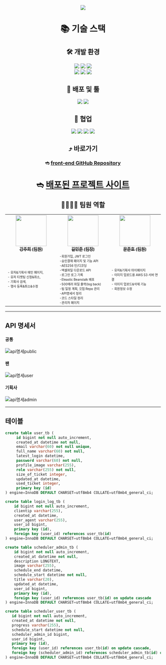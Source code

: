 <div align=center>
    <img src="https://capsule-render.vercel.app/api?type=waving&color=642BF6&height=250&section=header&text=MINI%20PROJECT%2012%20BACK-END&fontSize=50&fontColor=ffffff" />
    <div align=center>
        <h1>📚 기술 스택</h1>
        <h2>🛠️ 개발 환경</h2>
        <img src="https://img.shields.io/badge/java 11-007396?style=for-the-badge&logo=java&logoColor=white">
        <img src="https://img.shields.io/badge/springboot-6DB33F?style=for-the-badge&logo=springboot&logoColor=white">
        <img src="https://img.shields.io/badge/spring Security-6DB33F?style=for-the-badge&logo=spring Security&logoColor=white">
        <br>
        <img src="https://img.shields.io/badge/mysql-4479A1?style=for-the-badge&logo=mysql&logoColor=white">
        <img src="https://img.shields.io/badge/JPA-58FAD0?style=for-the-badge&logo=JPA&logoColor=white">
        <img src="https://img.shields.io/badge/gradle-02303A?style=for-the-badge&logo=gradle&logoColor=white">
        <h2>📢 배포 및 툴</h2>
        <img src="https://img.shields.io/badge/aws-F19E38?style=for-the-badge&logo=amazonaws&logoColor=black">
        <img src="https://img.shields.io/badge/IntelliJ IDEA-000000?style=for-the-badge&logo=IntelliJ IDEA&logoColor=white">
        <h2>💬 협업</h2>
        <img src="https://img.shields.io/badge/github-181717?style=for-the-badge&logo=github&logoColor=white">
        <img src="https://img.shields.io/badge/Slack-4A154B?style=for-the-badge&logo=Slack&logoColor=white">
        <img src="https://img.shields.io/badge/notion-000000?style=for-the-badge&logo=notion&logoColor=white">
        <img src="https://img.shields.io/badge/Zoom-2D8CFF?style=for-the-badge&logo=Zoom&logoColor=white">
        <h2>⤴️ 바로가기</h2>
        <h3>➬ <a href="https://github.com/MINI-FASTCAMPUS5/scheduler-front">front-end GitHub Repository</a></h3>
        <h1>➬ <a href="http://ec2-34-228-10-85.compute-1.amazonaws.com">배포된 프로젝트 사이트</a></h1>
        <h2>👨‍👩‍👧‍👦 팀원 역할</h2>
        <table>
            <tbody>
                <tr>
                    <td align="center" width="200"><a href="https://github.com/a07224">
                        <img src="https://avatars.githubusercontent.com/u/69192549?v=4" width="100px;" alt=""/>
                        <br />
                        <sub><b>강주희 (팀원)</b></sub></a><br />
                    </td>
                    <td align="center" width="200"><a href="https://github.com/k1m2njun">
                        <img src="https://avatars.githubusercontent.com/u/68175311?v=4" width="100px;" alt=""/>
                        <br />
                        <sub><b>길민준 (팀장)</b></sub></a><br />
                    </td>
                    <td align="center" width="200"><a href="https://github.com/backdoor95">
                        <img src="https://avatars.githubusercontent.com/u/68419785?v=4" width="100px;" alt=""/>
                        <br />
                        <sub><b>문준호 (팀원)</b></sub></a><br />
                    </td>
                </tr>
                <tr>
                    <td width="180"><font size=1>
                        - 유저&기획사 메인 페이지,<br />- 유저 티켓팅 신청&취소,<br />- 기획사 검색,<br />- 행사 등록&취소&수정<br />
                    </font></td>
                    <td width="180"><font size=1>
                        -회원가입, JWT 로그인<br />-승인결재 페이지 및 기능 API<br />-AES256 인/디코딩<br />
                        -엑셀파일 다운로드 API<br />-로그인 로그 기록<br />-Eleastic Beanstalk 배포<br />
                        -500에러 파일 출력(log back)<br />-팀 일정 계획, 깃헙 Repo 관리<br />-API명세서 정리<br />-코드 스타일 정리<br />
                        -관리자 페이지
                    </font></td>
                    <td width="180"><font size=1>
                        - 유저&기획사 마이페이지 <br />- 이미지 업로드용 AWS S3 서버 연결 <br />- 이미지 업로드&삭제 기능 <br />- 회원정보 수정<br />
                    </font></td>
                </tr>
            </tbody>
        </table>
    </div>
</div>

---
## API 명세서
#### 공통
![api명세public](https://github.com/MINI-FASTCAMPUS5/scheduler-back/assets/68175311/6ea7993d-d437-4fa9-8966-b22f46dc6ed8)
#### 팬
![api명세user](https://github.com/MINI-FASTCAMPUS5/scheduler-back/assets/68175311/3aff0db6-13cf-4161-987e-e60400f28287)
#### 기획사
![api명세admin](https://github.com/MINI-FASTCAMPUS5/scheduler-back/assets/68175311/eacd5d7b-2de4-4f78-951d-48335665381a)


---
## 테이블
```sql
create table user_tb (
     id bigint not null auto_increment,
     created_at datetime not null,
     email varchar(60) not null unique,
     full_name varchar(60) not null,
     latest_login datetime,
     password varchar(60) not null,
     profile_image varchar(255),
     role varchar(255) not null,
     size_of_ticket integer,
     updated_at datetime,
     used_ticket integer,
     primary key (id)
) engine=InnoDB DEFAULT CHARSET=utf8mb4 COLLATE=utf8mb4_general_ci;
```

```sql
create table login_log_tb (
    id bigint not null auto_increment,
    clientip varchar(255),
    created_at datetime,
    user_agent varchar(255),
    user_id bigint,
    primary key (id),
    foreign key (user_id) references user_tb(id)
) engine=InnoDB DEFAULT CHARSET=utf8mb4 COLLATE=utf8mb4_general_ci;
```

```sql
create table scheduler_admin_tb (
    id bigint not null auto_increment,
    created_at datetime not null,
    description LONGTEXT,
    image varchar(255),
    schedule_end datetime,
    schedule_start datetime not null,
    title varchar(20),
    updated_at datetime,
    user_id bigint,
    primary key (id),
    foreign key (user_id) references user_tb(id) on update cascade 
) engine=InnoDB DEFAULT CHARSET=utf8mb4 COLLATE=utf8mb4_general_ci;

create table scheduler_user_tb (
   id bigint not null auto_increment,
   created_at datetime not null,
   progress varchar(255),
   schedule_start datetime not null,
   scheduler_admin_id bigint,
   user_id bigint,
   primary key (id),
   foreign key (user_id) references user_tb(id) on update cascade,
   foreign key (scheduler_admin_id) references scheduler_admin_tb(id) on update cascade
) engine=InnoDB DEFAULT CHARSET=utf8mb4 COLLATE=utf8mb4_general_ci;
```
